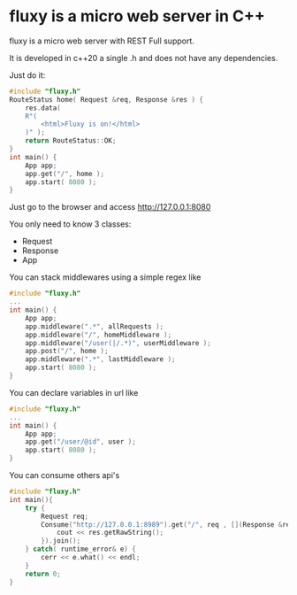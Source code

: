 # fluxy is a micro web server in C++

fluxy is a micro web server with REST Full support.

It is developed in c++20 a single .h and does not have any dependencies.

Just do it:
```cpp
#include "fluxy.h"
RouteStatus home( Request &req, Response &res ) {
    res.data( 
    R"( 
        <html>Fluxy is on!</html>
    )" );
    return RouteStatus::OK;
}
int main() {
    App app;
    app.get("/", home );
    app.start( 8080 );
}
```

Just go to the browser and access http://127.0.0.1:8080

You only need to know 3 classes:
- Request
- Response
- App

You can stack middlewares using a simple regex like
```cpp
#include "fluxy.h"
...
int main() {
    App app;
    app.middleware(".*", allRequests );
    app.middleware("/", homeMiddleware );
    app.middleware("/user(|/.*)", userMiddleware );
    app.post("/", home );
    app.middleware(".*", lastMiddleware );
    app.start( 8080 );
}
```


You can declare variables in url like

```cpp
#include "fluxy.h"
...
int main() {
    App app;
    app.get("/user/@id", user );
    app.start( 8080 );
}
```

You can consume others api's

```cpp
#include "fluxy.h"
int main(){
    try {
        Request req;
        Consume("http://127.0.0.1:8989").get("/", req , [](Response &res ) {
            cout << res.getRawString();
        }).join();      
    } catch( runtime_error& e) {
        cerr << e.what() << endl;
    }
    return 0;
}
```


